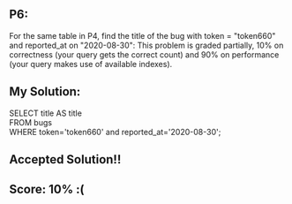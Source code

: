 ## P6:
For the same table in P4, find the title of the bug with token = "token660" and reported_at on "2020-08-30":
This problem is graded partially, 10% on correctness (your query gets the correct count) and 90% on performance (your query makes use of available indexes).

## My Solution:
SELECT title AS title <br/>
FROM bugs<br/>
WHERE token='token660' and reported_at='2020-08-30';

## Accepted Solution!!
## Score: 10% :(
